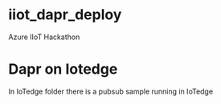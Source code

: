 # iiot_dapr_deploy
Azure IIoT Hackathon


# Dapr on Iotedge
In IoTedge folder there is a pubsub sample running in IoTedge